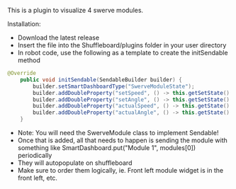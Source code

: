 This is a plugin to visualize 4 swerve modules.

Installation:
 - Download the latest release
 - Insert the file into the Shuffleboard/plugins folder in your user directory
 - In robot code, use the following as a template to create the initSendable method

```java
@Override
    public void initSendable(SendableBuilder builder) {
        builder.setSmartDashboardType("SwerveModuleState");
        builder.addDoubleProperty("setSpeed", () -> this.getSetState().speedMetersPerSecond, null);
        builder.addDoubleProperty("setAngle", () -> this.getSetState().angle.getDegrees(), null);
        builder.addDoubleProperty("actualSpeed", () -> this.getState().speedMetersPerSecond, null);
        builder.addDoubleProperty("actualAngle", () -> this.getState().angle.getDegrees(), null);
    }
 ```
  - Note: You will need the SwerveModule class to implement Sendable!
  - Once that is added, all that needs to happen is sending the module with something like SmartDashboard.put("Module 1", modules[0]) periodically
  - They will autopopulate on shuffleboard
  - Make sure to order them logically, ie. Front left module widget is in the front left, etc.
